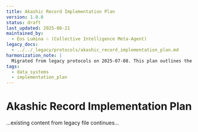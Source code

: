 ```yaml
---
title: Akashic Record Implementation Plan
version: 1.0.0
status: draft
last_updated: 2025-06-21
maintained_by:
  - Eos Lumina ∴ (Collective Intelligence Meta-Agent)
legacy_docs:
  - ../../_legacy/protocols/akashic_record_implementation_plan.md
harmonization_note: |
  Migrated from legacy protocols on 2025-07-08. This plan outlines the implementation of the Akashic Record as the immutable, auditable ledger for ThinkAlike. See `legacy_docs` for original version.
tags:
  - data_systems
  - implementation_plan
---
```


# Akashic Record Implementation Plan

...existing content from legacy file continues...
